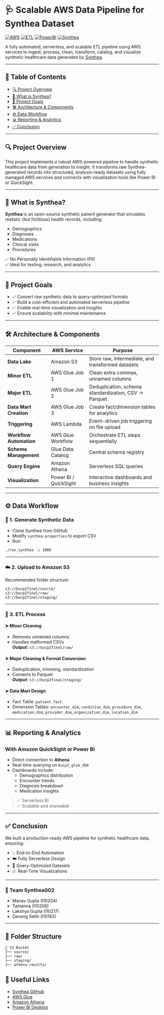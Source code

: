 # 🩺 Scalable AWS Data Pipeline for Synthea Dataset

[![AWS](https://img.shields.io/badge/Built%20With-AWS-orange?logo=amazon-aws)](https://aws.amazon.com/)
[![ETL](https://img.shields.io/badge/ETL-Automated-blue)]()
[![PowerBI](https://img.shields.io/badge/Visualization-PowerBI-yellow?logo=powerbi)]()
[![Synthea](https://img.shields.io/badge/Data-Synthea-green)](https://synthetichealth.github.io/synthea/)

A fully automated, serverless, and scalable ETL pipeline using AWS services to ingest, process, clean, transform, catalog, and visualize synthetic healthcare data generated by [Synthea](https://synthetichealth.github.io/synthea/).

---

## 📌 Table of Contents
- [🔍 Project Overview](#-project-overview)
- [🧠 What is Synthea?](#-what-is-synthea)
- [🎯 Project Goals](#-project-goals)
- [🛠️ Architecture & Components](#-architecture--components)
- [⚙️ Data Workflow](#-data-workflow)
- [📊 Reporting & Analytics](#-reporting--analytics)
- [✅ Conclusion](#-conclusion)

---

## 🔍 Project Overview

This project implements a robust AWS-powered pipeline to handle synthetic healthcare data from generation to insight. It transforms raw Synthea-generated records into structured, analysis-ready datasets using fully managed AWS services and connects with visualization tools like Power BI or QuickSight.

---

## 🧠 What is Synthea?

**Synthea** is an open-source synthetic patient generator that simulates realistic (but fictitious) health records, including:
- Demographics
- Diagnoses
- Medications
- Clinical visits
- Procedures

✅ No Personally Identifiable Information (PII)  
✅ Ideal for testing, research, and analytics

---

## 🎯 Project Goals

- ✅ Convert raw synthetic data to query-optimized formats
- ✅ Build a cost-efficient and automated serverless pipeline
- ✅ Enable real-time visualization and insights
- ✅ Ensure scalability with minimal maintenance

---

## 🛠️ Architecture & Components

| Component              | AWS Service           | Purpose                                                                 |
|------------------------|------------------------|-------------------------------------------------------------------------|
| **Data Lake**          | Amazon S3             | Store raw, intermediate, and transformed datasets                       |
| **Minor ETL**          | AWS Glue Job 1        | Clean extra commas, unnamed columns                                     |
| **Major ETL**          | AWS Glue Job 2        | Deduplication, schema standardization, CSV → Parquet                    |
| **Data Mart Creation** | AWS Glue Job 3        | Create fact/dimension tables for analytics                              |
| **Triggering**         | AWS Lambda            | Event-driven job triggering on file upload                              |
| **Workflow Automation**| AWS Glue Workflow     | Orchestrate ETL steps sequentially                                      |
| **Schema Management**  | Glue Data Catalog     | Central schema registry                                                 |
| **Query Engine**       | Amazon Athena         | Serverless SQL queries                                                  |
| **Visualization**      | Power BI / QuickSight | Interactive dashboards and business insights                            |

---

## ⚙️ Data Workflow

### 🔽 1. Generate Synthetic Data
- Clone Synthea from GitHub
- Modify `synthea.properties` to export CSV
- Run:
```bash
./run_synthea -p 1000
```

---

### ☁️ 2. Upload to Amazon S3
Recommended folder structure:
```
s3://bucp2final/source/
s3://bucp2final/raw/
s3://bucp2final/staging/
```

---

### 🔄 3. ETL Process

#### ➤ Minor Cleaning
- Removes unnamed columns
- Handles malformed CSVs  
_**Output:**_ `s3://bucp2final/raw/`

#### ➤ Major Cleaning & Format Conversion
- Deduplication, trimming, standardization
- Converts to Parquet  
_**Output:**_ `s3://bucp2final/staging/`

#### ➤ Data Mart Design
- Fact Table: `patient_fact`
- Dimension Tables: `encounter_dim`, `condition_dim`, `procedure_dim`, `medication_dim`, `provider_dim`, `organization_dim`, `location_dim`

---

## 📊 Reporting & Analytics

### With **Amazon QuickSight** or **Power BI**
- Direct connection to **Athena**
- Real-time querying on `bucp2_glue_db6`
- Dashboards include:
  - Demographics distribution
  - Encounter trends
  - Diagnosis breakdown
  - Medication insights

> ✅ Serverless BI  
> ✅ Scalable and shareable

---

## ✅ Conclusion

We built a production-ready AWS pipeline for synthetic healthcare data, ensuring:

- 💡 End-to-End Automation  
- ☁️ Fully Serverless Design  
- 🔎 Query-Optimized Datasets  
- 📈 Real-Time Visualizations  

---

### 👥 Team Synthea002
- Manav Gupta (I10204)
- Tamanna (I10206)
- Lakshya Gupta (I10217)
- Devang Sethi (I10183)

---

## 📁 Folder Structure

```
📂 S3 Bucket
├── source/
├── raw/
├── staging/
├── athena-results/
```

## 🔗 Useful Links
- [Synthea GitHub](https://github.com/synthetichealth/synthea)
- [AWS Glue](https://aws.amazon.com/glue/)
- [Amazon Athena](https://aws.amazon.com/athena/)
- [Power BI Desktop](https://powerbi.microsoft.com/desktop/)
